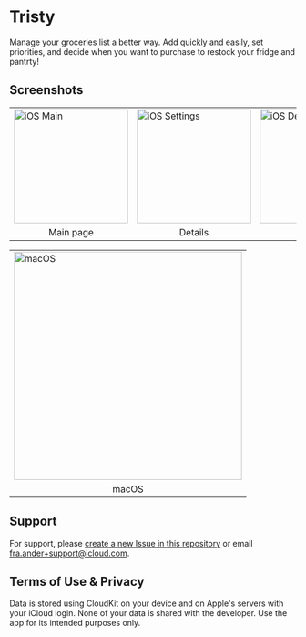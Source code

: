 # Tristy
Manage your groceries list a better way. Add quickly and easily, set priorities, and decide when you want to purchase to restock your fridge and pantrty!

## Screenshots
<table>
  <tr>
      <td><img width="200" alt="iOS Main" src="https://github.com/user-attachments/assets/c5110bcc-a05d-4e3e-a8f0-83ab14d529b2" /></td>
    <td><img width="200" alt="iOS Settings" src="https://github.com/user-attachments/assets/c75bd657-2f53-4eae-85a8-26df95780d5b" /></td>
    <td><img width="200" alt="iOS Details" src="https://github.com/user-attachments/assets/2423fe45-2284-4114-bf69-481eed6703a3" /></td>
  </tr>
   <tr>
    <td align="center">Main page</td>
    <td align="center">Details</td>
    <td align="center">Settings</td>
    
  </tr>
  </table>
  <table>
  <tr>
    <td><img width="400" alt="macOS" src="https://github.com/user-attachments/assets/3a258683-6f2f-4371-84ee-a60ae5a42162" /></td>
  </tr>
  <tr>
    <td align="center">macOS</td>
  </tr>
 </table>

## Support
For support, please [create a new Issue in this repository](https://github.com/fraander/tristy/issues/new/choose) or email [fra.ander+support@icloud.com](mailto:fra.ander+support@icloud.com).

## Terms of Use & Privacy
Data is stored using CloudKit on your device and on Apple's servers with your iCloud login. None of your data is shared with the developer. Use the app for its intended purposes only.
